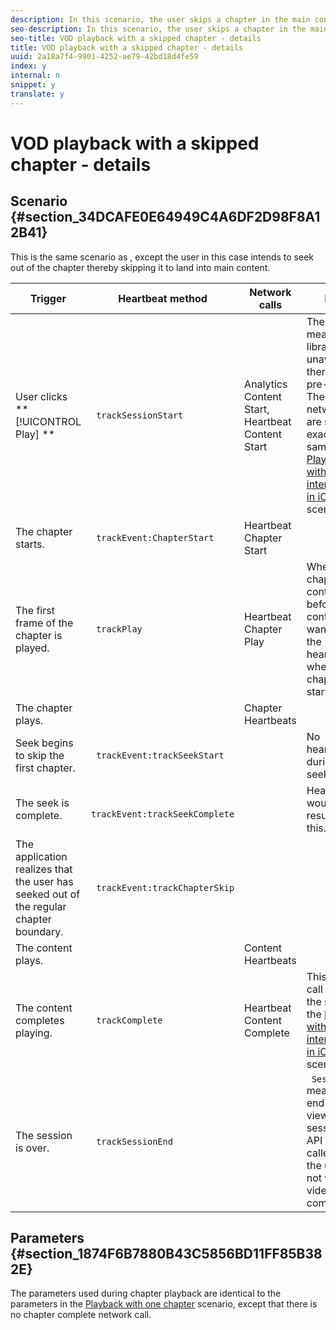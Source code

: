 ```yaml
---
description: In this scenario, the user skips a chapter in the main content.
seo-description: In this scenario, the user skips a chapter in the main content.
seo-title: VOD playback with a skipped chapter - details
title: VOD playback with a skipped chapter - details
uuid: 2a18a7f4-9901-4252-ae79-42bd18d4fe59
index: y
internal: n
snippet: y
translate: y
---
```


# VOD playback with a skipped chapter - details


## Scenario {#section_34DCAFE0E64949C4A6DF2D98F8A12B41}

This is the same scenario as [](r_vhl_scenarios_one-chap-details-top.md), except the user in this case intends to seek out of the chapter thereby skipping it to land into main content. 

|  Trigger  | Heartbeat method  | Network calls  | Notes  |
|---|---|---|---|
| User clicks ** [!UICONTROL  Play] ** | ` trackSessionStart`  | Analytics Content Start, Heartbeat Content Start |The measurement library is unaware that there is a pre-roll ad. These network calls are still exactly the same as [ Playback with no interruptions in iOS](r_vhl_scenarios_mc-vod-40-no-interup-top.md#concept_DCD05D528AE642C686C07819C6C18316) scenario.  |
|  The chapter starts.  | ` trackEvent:ChapterStart`  | Heartbeat Chapter Start  |  |
|  The first frame of the chapter is played.  | ` trackPlay`  | Heartbeat Chapter Play  | When chapter content plays before main content, we want to start the heartbeats when the chapter starts.  |
|  The chapter plays.  |  | Chapter Heartbeats  |  |
|  Seek begins to skip the first chapter.  | ` trackEvent:trackSeekStart`  |  | No heartbeats during seeking  |
|  The seek is complete.  | ` trackEvent:trackSeekComplete`  |  | Heartbeats would resume post this.  |
|  The application realizes that the user has seeked out of the regular chapter boundary.  | ` trackEvent:trackChapterSkip`  |  |  |
|  The content plays.  |  | Content Heartbeats  |  |
|  The content completes playing.  | ` trackComplete`  | Heartbeat Content Complete  |This network call is exactly the same as the [ Playback with no interruptions in iOS](r_vhl_scenarios_mc-vod-40-no-interup-top.md#concept_DCD05D528AE642C686C07819C6C18316) scenario.  |
|  The session is over.  | ` trackSessionEnd`  |  | ` SessionEnd` means the end of a viewing session. This API must be called even if the user does not watch the video to completion.  |


## Parameters {#section_1874F6B7880B43C5856BD11FF85B382E}

The parameters used during chapter playback are identical to the parameters in the [ Playback with one chapter](r_vhl_scenarios_mc-vod-one-chap-top.md#reference_A8A48EBD85344436ABA7F4D992F8DB12) scenario, except that there is no chapter complete network call. 
